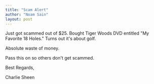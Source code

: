 ```yaml
---
title: "Scam Alert"
author: "Noam Sain"
layout: post
---
```


Just got scammed out of $25. Bought Tiger Woods DVD entitled "My Favorite 18 Holes." Turns out it's about golf.  
  
Absolute waste of money.

Pass this on so others don't get scammed.

Best Regards,

Charlie Sheen